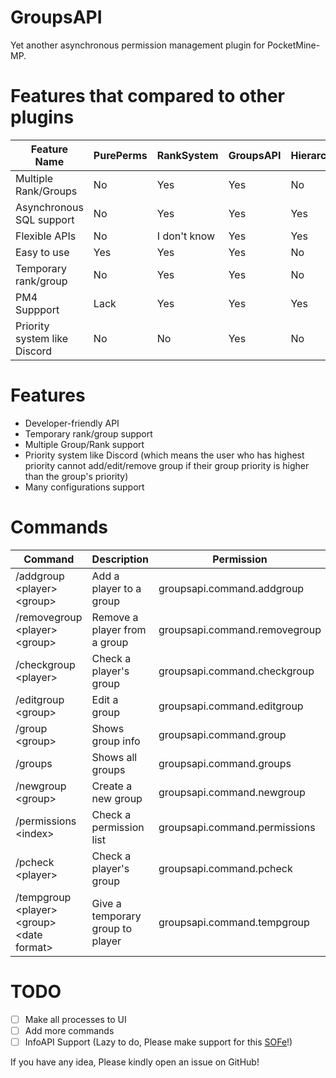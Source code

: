 # GroupsAPI

Yet another asynchronous permission management plugin for PocketMine-MP.

# Features that compared to other plugins

|Feature Name|PurePerms|RankSystem|GroupsAPI|Hierarchy|
|---|---|---|---|---|
|Multiple Rank/Groups|No|Yes|Yes|No|
|Asynchronous SQL support|No|Yes|Yes|Yes|
|Flexible APIs|No|I don't know|Yes|Yes|
|Easy to use|Yes|Yes|Yes|No|
|Temporary rank/group|No|Yes|Yes|No|
|PM4 Suppport|Lack|Yes|Yes|Yes|
|Priority system like Discord|No|No|Yes|No|

# Features

* Developer-friendly API
* Temporary rank/group support
* Multiple Group/Rank support
* Priority system like Discord (which means the user who has highest priority cannot add/edit/remove group if their
  group priority is higher than the group's priority)
* Many configurations support

# Commands

| Command                                   |Description| Permission                     |
|-------------------------------------------|---|--------------------------------|
| /addgroup &lt;player&gt; &lt;group&gt;                |Add a player to a group| groupsapi.command.addgroup     |
| /removegroup &lt;player&gt; &lt;group&gt;             |Remove a player from a group| groupsapi.command.removegroup  |
| /checkgroup &lt;player&gt;                      |Check a player's group| groupsapi.command.checkgroup   |
| /editgroup &lt;group&gt;                        |Edit a group| groupsapi.command.editgroup    |
| /group &lt;group&gt;                            |Shows group info| groupsapi.command.group        |
| /groups                                   |Shows all groups| groupsapi.command.groups       |
| /newgroup &lt;group&gt;                         |Create a new group| groupsapi.command.newgroup     |
| /permissions &lt;index&gt;                      |Check a permission list| groupsapi.command.permissions |
| /pcheck &lt;player&gt;                          |Check a player's group|groupsapi.command.pcheck|
| /tempgroup &lt;player&gt; &lt;group&gt; &lt;date format&gt; |Give a temporary group to player|groupsapi.command.tempgroup|

# TODO
* [ ] Make all processes to UI
* [ ] Add more commands
* [ ] InfoAPI Support (Lazy to do, Please make support for this [SOFe](https://github.com/SOF3/InfoAPI)!)

If you have any idea, Please kindly open an issue on GitHub!